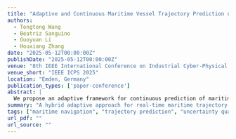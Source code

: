 ```yaml
---
title: "Adaptive and Continuous Maritime Vessel Trajectory Prediction under Varying Environments with Uncertainty Awareness"
authors:
  - Tongtong Wang
  - Beatriz Sanguino
  - Guoyuan Li
  - Houxiang Zhang
date: "2025-05-12T00:00:00Z"
publishDate: "2025-05-12T00:00:00Z"
venue: "8th IEEE International Conference on Industrial Cyber-Physical Systems (ICPS)"
venue_short: "IEEE ICPS 2025"
location: "Emden, Germany"
publication_types: ['paper-conference']
abstract: |
  We propose an adaptive framework for continuous prediction of maritime vessel trajectories that dynamically incorporates changing environmental factors (e.g., currents, wind) and explicitly models prediction uncertainty. The method continuously updates its forecasts as new AIS data arrive, leveraging a hybrid of statistical filtering and deep learning techniques to maintain accuracy and robustness under diverse operating conditions. Experimental results on real-world voyage datasets demonstrate significant improvements in long-term prediction stability and quantified confidence bounds compared to baseline models.
summary: "A hybrid adaptive approach for real-time maritime trajectory forecasting with uncertainty quantification, presented at IEEE ICPS 2025."
tags: ["maritime navigation", "trajectory prediction", "uncertainty quantification", "cyber-physical systems"]
url_pdf: ""
url_source: ""
---
```


